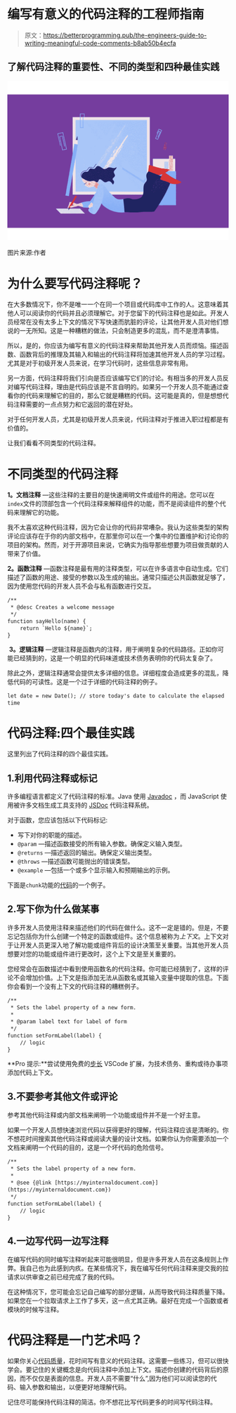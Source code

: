 # 编写有意义的代码注释的工程师指南

> 原文：<https://betterprogramming.pub/the-engineers-guide-to-writing-meaningful-code-comments-b8ab50b4ecfa>

## 了解代码注释的重要性、不同的类型和四种最佳实践

![](img/9f6ad01fa5ce24332729f78ecb7d730a.png)

图片来源:作者

# 为什么要写代码注释呢？

在大多数情况下，你不是唯一一个在同一个项目或代码库中工作的人。这意味着其他人可以阅读你的代码并且必须理解它。对于您留下的代码注释也是如此。开发人员经常在没有太多上下文的情况下写快速而肮脏的评论，让其他开发人员对他们想说的一无所知。这是一种糟糕的做法，只会制造更多的混乱，而不是澄清事情。

所以，是的，你应该为编写有意义的代码注释来帮助其他开发人员而烦恼。描述函数、函数背后的推理及其输入和输出的代码注释将加速其他开发人员的学习过程。尤其是对于初级开发人员来说，在学习代码时，这些信息非常有用。

另一方面，代码注释将我们引向是否应该编写它们的讨论。有相当多的开发人员反对编写代码注释，理由是代码应该是不言自明的。如果另一个开发人员不能通过查看你的代码来理解它的目的，那么它就是糟糕的代码。这可能是真的，但是想想代码注释需要的一点点努力和它返回的潜在好处。

对于任何开发人员，尤其是初级开发人员来说，代码注释对于推进入职过程都是有价值的。

让我们看看不同类型的代码注释。

# 不同类型的代码注释

**1。文档注释** —这些注释的主要目的是快速阐明文件或组件的用途。您可以在`index`文件的顶部包含一个代码注释来解释组件的功能，而不是阅读组件的整个代码来理解它的功能。

我不太喜欢这种代码注释，因为它会让你的代码非常嘈杂。我认为这些类型的架构评论应该存在于你的内部文档中，在那里你可以在一个集中的位置维护和讨论你的项目的架构。然而，对于开源项目来说，它确实为指导那些想要为项目做贡献的人带来了价值。

**2。函数注释** —函数注释是最有用的注释类型，可以在许多语言中自动生成。它们描述了函数的用途、接受的参数以及生成的输出。通常只描述公共函数就足够了，因为使用您代码的开发人员不会与私有函数进行交互。

```
/**
 * @desc Creates a welcome message
 */
function sayHello(name) {
    return `Hello ${name}`;
}
```

‍ **3。逻辑注释** —逻辑注释是函数内的注释，用于阐明复杂的代码路径。正如你可能已经猜到的，这是一个明显的代码味道或技术债务表明你的代码太复杂了。

除此之外，逻辑注释通常会提供太多详细的信息。详细程度会造成更多的混乱，降低代码的可读性。这是一个过于详细的代码注释的例子。

```
let date = new Date(); // store today's date to calculate the elapsed time
```

# 代码注释:四个最佳实践

这里列出了代码注释的四个最佳实践。

## 1.利用代码注释或标记

许多编程语言都定义了代码注释的标准。Java 使用 [Javadoc](https://www.oracle.com/be/technical-resources/articles/java/javadoc-tool.html) ，而 JavaScript 使用被许多文档生成工具支持的 [JSDoc](https://jsdoc.app/index.html) 代码注释系统。

对于函数，您应该包括以下代码标记:

*   写下对你的职能的描述。
*   `@param` —描述函数接受的所有输入参数。确保定义输入类型。
*   `@returns` —描述返回的输出。确保定义输出类型。
*   `@throws` —描述函数可能抛出的错误类型。
*   `@example` —包括一个或多个显示输入和预期输出的示例。

下面是`chunk`功能的[代码](https://github.com/lodash/lodash/blob/master/chunk.js)的一个例子。

## 2.写下你为什么做某事

许多开发人员使用注释来描述他们的代码在做什么。这不一定是错的。但是，不要忘记包括你为什么创建一个特定的函数或组件。这个信息被称为*上下文*。上下文对于让开发人员更深入地了解功能或组件背后的设计决策至关重要。当其他开发人员想要对您的功能或组件进行更改时，这个上下文是至关重要的。

您经常会在函数描述中看到使用函数名的代码注释。你可能已经猜到了，这样的评论不会增加价值。上下文是指添加无法从函数名或其输入变量中提取的信息。下面你会看到一个没有上下文的代码注释的糟糕例子。

```
/**
 * Sets the label property of a new form.
 *
 * @param label text for label of form
 */
function setFormLabel(label) {
    // logic
}
```

**Pro 提示:**尝试使用免费的[步长](https://bit.ly/3vVZsis) VSCode 扩展，为技术债务、重构或待办事项添加代码上下文。

## 3.不要参考其他文件或评论

参考其他代码注释或内部文档来阐明一个功能或组件并不是一个好主意。

如果一个开发人员想快速浏览代码以获得更好的理解，代码注释应该是清晰的。你不想花时间搜索其他代码注释或阅读大量的设计文档。如果你认为你需要添加一个文档来阐明一个代码的目的，这是一个坏代码的危险信号。

```
/**
 * Sets the label property of a new form.
 *
 * @see {@link [https://myinternaldocument.com}](https://myinternaldocument.com})
 */
function setFormLabel(label) {
    // logic
}
```

## 4.一边写代码一边写注释

在编写代码的同时编写注释听起来可能很明显，但是许多开发人员在这条规则上作弊。我自己也为此感到内疚。在某些情况下，我在编写任何代码注释来提交我的拉请求以供审查之前已经完成了我的代码。

在这种情况下，您可能会忘记自己编写的部分逻辑，从而导致代码注释质量下降。如果您在一个拉取请求上工作了多天，这一点尤其正确。最好在完成一个函数或者模块的时候写注释。

# 代码注释是一门艺术吗？

如果你关心[代码质量](https://www.stepsize.com/blog/the-engineers-complete-guide-to-code-quality)，花时间写有意义的代码注释。这需要一些练习，但可以很快学会。要记住的关键概念是向代码注释中添加上下文。描述你创建的代码背后的原因，而不仅仅是表面的信息。开发人员不需要“什么”,因为他们可以阅读您的代码、输入参数和输出，以便更好地理解代码。

记住尽可能保持代码注释的简洁。你不想花比写代码更多的时间写代码注释。